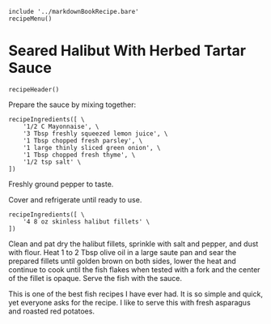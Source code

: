 ~~~ markdown-script
include '../markdownBookRecipe.bare'
recipeMenu()
~~~

# Seared Halibut With Herbed Tartar Sauce

~~~ markdown-script
recipeHeader()
~~~

Prepare the sauce by mixing together:

~~~ markdown-script
recipeIngredients([ \
    '1/2 C Mayonnaise', \
    '3 Tbsp freshly squeezed lemon juice', \
    '1 Tbsp chopped fresh parsley', \
    '1 large thinly sliced green onion', \
    '1 Tbsp chopped fresh thyme', \
    '1/2 tsp salt' \
])
~~~

Freshly ground pepper to taste.

Cover and refrigerate until ready to use.

~~~ markdown-script
recipeIngredients([ \
    '4 8 oz skinless halibut fillets' \
])
~~~

Clean and pat dry the halibut fillets, sprinkle with salt and pepper, and dust with flour. Heat 1 to
2 Tbsp olive oil in a large saute pan and sear the prepared fillets until golden brown on both
sides, lower the heat and continue to cook until the fish flakes when tested with a fork and the
center of the fillet is opaque. Serve the fish with the sauce.

This is one of the best fish recipes I have ever had. It is so simple and quick, yet everyone asks
for the recipe. I like to serve this with fresh asparagus and roasted red potatoes.
